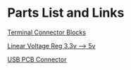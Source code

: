 # Parts List and Links

[Terminal Connector Blocks](https://www.digikey.com/en/products/detail/te-connectivity-amp/282837-2/2187973?utm_adgroup=TE%20Connectivity&utm_source=google&utm_medium=cpc&utm_campaign=Smart%20Shopping_Supplier_TE%20Connectivity&utm_term=&utm_content=TE%20Connectivity&gclid=CjwKCAjwj8eJBhA5EiwAg3z0m-YP2DuYSmPhvmHJfDg-ygUIac7WAyYkgK5qQFe94MPTwDXBWYF_lxoC5owQAvD_BwE)

[Linear Voltage Reg 3.3v --> 5v](https://www.digikey.com/en/products/detail/texas-instruments/LM1117T-3-3-NOPB/363593)

[USB PCB Connector](https://www.digikey.com/en/products/detail/gct/USB1130-15-A/13545899?s=N4IgTCBcDaIKoGUBCBGFBmADAWhQVmwEEQBdAXyA)
